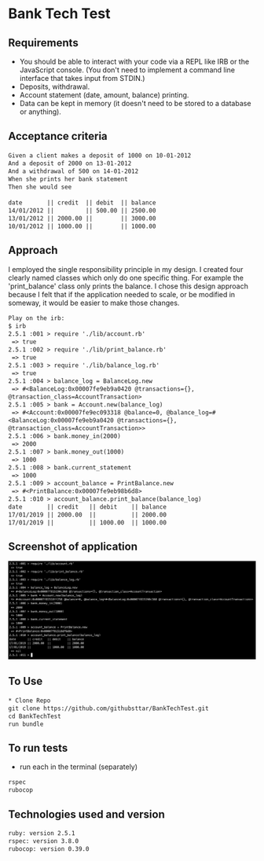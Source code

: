 # Bank Tech Test

Requirements
-----
* You should be able to interact with your code via a REPL like IRB or the JavaScript console. (You don't need to implement a command line interface that takes input from STDIN.)
* Deposits, withdrawal.
* Account statement (date, amount, balance) printing.
* Data can be kept in memory (it doesn't need to be stored to a database or anything).

## Acceptance criteria

```
Given a client makes a deposit of 1000 on 10-01-2012
And a deposit of 2000 on 13-01-2012
And a withdrawal of 500 on 14-01-2012
When she prints her bank statement
Then she would see

date       || credit  || debit  || balance
14/01/2012 ||         || 500.00 || 2500.00
13/01/2012 || 2000.00 ||        || 3000.00
10/01/2012 || 1000.00 ||        || 1000.00

```
## Approach

I employed the single responsibility principle in my design.
I created four clearly named classes which only do one specific thing. For example the 'print_balance' class only prints the balance. I chose this design approach because I felt that if the application needed to scale, or be modified in someway, it would be easier to make those changes.

```
Play on the irb:
$ irb
2.5.1 :001 > require './lib/account.rb'
 => true
2.5.1 :002 > require './lib/print_balance.rb'
 => true
2.5.1 :003 > require './lib/balance_log.rb'
 => true
2.5.1 :004 > balance_log = BalanceLog.new
 => #<BalanceLog:0x00007fe9eb9a0420 @transactions={}, @transaction_class=AccountTransaction>
2.5.1 :005 > bank = Account.new(balance_log)   
 => #<Account:0x00007fe9ec093318 @balance=0, @balance_log=#<BalanceLog:0x00007fe9eb9a0420 @transactions={}, @transaction_class=AccountTransaction>>
2.5.1 :006 > bank.money_in(2000)
 => 2000
2.5.1 :007 > bank.money_out(1000)
 => 1000
2.5.1 :008 > bank.current_statement
 => 1000
2.5.1 :009 > account_balance = PrintBalance.new
 => #<PrintBalance:0x00007fe9eb98b6d8>
2.5.1 :010 > account_balance.print_balance(balance_log)
date       || credit   || debit    || balance
17/01/2019 || 2000.00  ||          || 2000.00
17/01/2019 ||          || 1000.00  || 1000.00
```

## Screenshot of application

![](Screenshot_of_running_app.png)

## To Use
```
* Clone Repo
git clone https://github.com/githubsttar/BankTechTest.git
cd BankTechTest
run bundle
```

## To run tests
* run each in the terminal (separately)
```
rspec
rubocop

```

## Technologies used and version
```
ruby: version 2.5.1
rspec: version 3.8.0
rubocop: version 0.39.0

```
